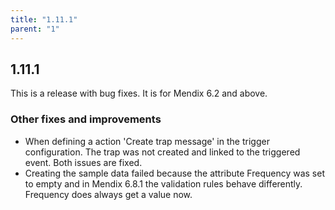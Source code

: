 ```yaml
---
title: "1.11.1"
parent: "1"
---
```


## 1.11.1

This is a release with bug fixes. It is for Mendix 6.2 and above.

### Other fixes and improvements


* When defining a action 'Create trap message' in the trigger configuration. The trap was not created and linked to the triggered event. Both issues are fixed.
* Creating the sample data failed because the attribute Frequency was set to empty and in Mendix 6.8.1 the validation rules behave differently. Frequency does always get a value now.

